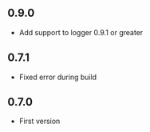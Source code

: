 ## 0.9.0
- Add support to logger 0.9.1 or greater

## 0.7.1
- Fixed error during build

## 0.7.0
- First version
